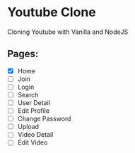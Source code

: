 # Youtube Clone

Cloning Youtube with Vanilla and NodeJS

## Pages:

- [x] Home
- [ ] Join
- [ ] Login
- [ ] Search
- [ ] User Detail
- [ ] Edit Profile
- [ ] Change Password
- [ ] Upload
- [ ] Video Detail
- [ ] Edit Video
